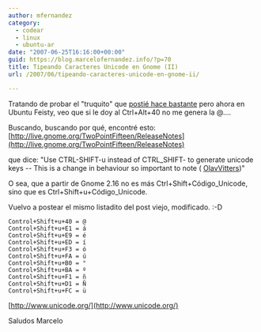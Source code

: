 ```yaml
---
author: mfernandez
category:
  - codear
  - linux
  - ubuntu-ar
date: "2007-06-25T16:16:00+00:00"
guid: https://blog.marcelofernandez.info/?p=70
title: Tipeando Caracteres Unicode en Gnome (II)
url: /2007/06/tipeando-caracteres-unicode-en-gnome-ii/

---
```

Tratando de probar el "truquito" que [postié hace bastante](/2006/12/tipeando-caracteres-especiales-en-gnome/) pero ahora en Ubuntu Feisty, veo que si le doy al Ctrl+Alt+40 no me genera la @....

Buscando, buscando por qué, encontré esto:
[http://live.gnome.org/TwoPointFifteen/ReleaseNotes](http://live.gnome.org/TwoPointFifteen/ReleaseNotes)

que dice:
"Use CTRL-SHIFT-u instead of CTRL\_SHIFT- to generate unicode keys -- This is a change in behaviour so important to note ( [OlavVitters](http://live.gnome.org/OlavVitters))"

O sea, que a partir de Gnome 2.16 no es más Ctrl+Shift+Código\_Unicode, sino que es Ctrl+Shift+u+Código\_Unicode.

Vuelvo a postear el mismo listadito del post viejo, modificado. :-D

```
Control+Shift+u+40 = @
Control+Shift+u+E1 = á
Control+Shift+u+E9 = é
Control+Shift+u+ED = í
Control+Shift+u+F3 = ó
Control+Shift+u+FA = ú
Control+Shift+u+B0 = °
Control+Shift+u+BA = º
Control+Shift+u+F1 = ñ
Control+Shift+u+D1 = Ñ
Control+Shift+u+FC = ü
```

 [http://www.unicode.org/](http://www.unicode.org/)

Saludos
Marcelo
